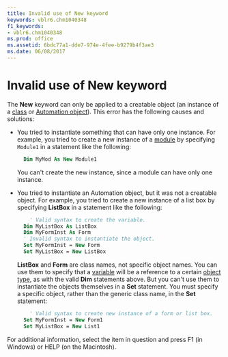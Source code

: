 ```yaml
---
title: Invalid use of New keyword
keywords: vblr6.chm1040348
f1_keywords:
- vblr6.chm1040348
ms.prod: office
ms.assetid: 6bdc77a1-dde7-974e-4fee-b9279b4f3ae3
ms.date: 06/08/2017
---
```



# Invalid use of New keyword

The **New** keyword can only be applied to a creatable object (an instance of a [class](../../Glossary/vbe-glossary.md#clas) or [Automation object](../../Glossary/vbe-glossary.md#Automation-object)). This error has the following causes and solutions:

- You tried to instantiate something that can have only one instance. For example, you tried to create a new instance of a [module](../../Glossary/vbe-glossary.md#module) by specifying `Module1` in a statement like the following:
    
  ```vb
    Dim MyMod As New Module1 
  ```

  You can't create the new instance, since a module can have only one instance.
    
- You tried to instantiate an Automation object, but it was not a creatable object. For example, you tried to create a new instance of a list box by specifying **ListBox** in a statement like the following:
    
  ```vb
      ' Valid syntax to create the variable. 
    Dim MyListBox As ListBox     
    Dim MyFormInst As Form 
    ' Invalid syntax to instantiate the object. 
    Set MyFormInst = New Form 
    Set MyListBox = New ListBox 
  ```

  **ListBox** and **Form** are class names, not specific object names. You can use them to specify that a [variable](../../Glossary/vbe-glossary.md#variable) will be a reference to a certain [object type](../../Glossary/vbe-glossary.md#object-type), as with the valid **Dim** statements above. But you can't use them to instantiate the objects themselves in a **Set** statement. You must specify a specific object, rather than the generic class name, in the **Set** statement:
    
  ```vb
      ' Valid syntax to create new instance of a form or list box. 
    Set MyFormInst = New Form1 
    Set MyListBox = New List1 
  ```


For additional information, select the item in question and press F1 (in Windows) or HELP (on the Macintosh).

